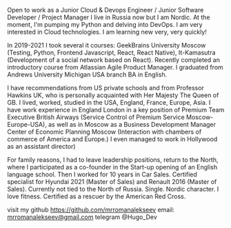Open to work as a Junior Cloud & Devops Engineer / Junior Software Developer / Project Manager
I live in Russia now but I am Nordic. At the moment, I'm pumping my Python and delving into DevOps. I am very interested in Cloud technologies. I am learning new very, very quickly!

In 2019-2021 I took several it courses: GeekBrains University Moscow (Testing, Python, Frontend Javascript, React, React Native), It-Kamasutra (Development of a social network based on React). Recently completed an introductory course from Atlassian Agile Product Manager.
I graduated from Andrews University Michigan USA branch
BA in English. 

I have recommendations from US private schools and from Professor Hawkins UK, who is personally acquainted with Her Majesty The Queen of GB.
I lived, worked, studied in the USA, England, France, Europe, Asia. I have work experience in England London
in a key position of Premium Team Executive British Airways (Service Control of Premium Service Moscow- Europe-USA), as well as in Moscow as a Business Development Manager Center of Economic Planning Moscow (Interaction with chambers of commerce of America and Europe.)
I even managed to work in Hollywood as an assistant director)

For family reasons, I had to leave leadership positions, return to the North, where I participated as a co-founder in the Start-up opening of an English language school. Then I worked for 10 years in Car Sales. Certified specialist for Hyundai 2021 (Master of Sales) and Renault 2016 (Master of Sales).
Currently not tied to the North of Russia. Single. Nordic character. I love fitness. Certified as a rescuer by the American Red Cross.

visit my github https://github.com/mrromanalekseev email: mrromanalekseev@gmail.com
telegram @Hugo_Dev
